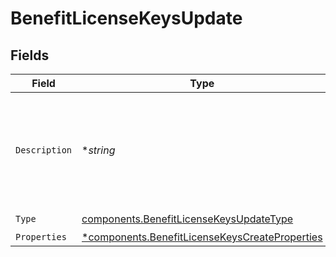# BenefitLicenseKeysUpdate


## Fields

| Field                                                                                                           | Type                                                                                                            | Required                                                                                                        | Description                                                                                                     |
| --------------------------------------------------------------------------------------------------------------- | --------------------------------------------------------------------------------------------------------------- | --------------------------------------------------------------------------------------------------------------- | --------------------------------------------------------------------------------------------------------------- |
| `Description`                                                                                                   | **string*                                                                                                       | :heavy_minus_sign:                                                                                              | The description of the benefit. Will be displayed on products having this benefit.                              |
| `Type`                                                                                                          | [components.BenefitLicenseKeysUpdateType](../../models/components/benefitlicensekeysupdatetype.md)              | :heavy_check_mark:                                                                                              | N/A                                                                                                             |
| `Properties`                                                                                                    | [*components.BenefitLicenseKeysCreateProperties](../../models/components/benefitlicensekeyscreateproperties.md) | :heavy_minus_sign:                                                                                              | N/A                                                                                                             |